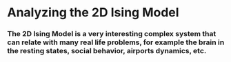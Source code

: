 # Analyzing the 2D Ising Model

### The 2D Ising Model is a very interesting complex system that can relate with many real life problems, for example the brain in the resting states, social behavior, airports dynamics, etc.
